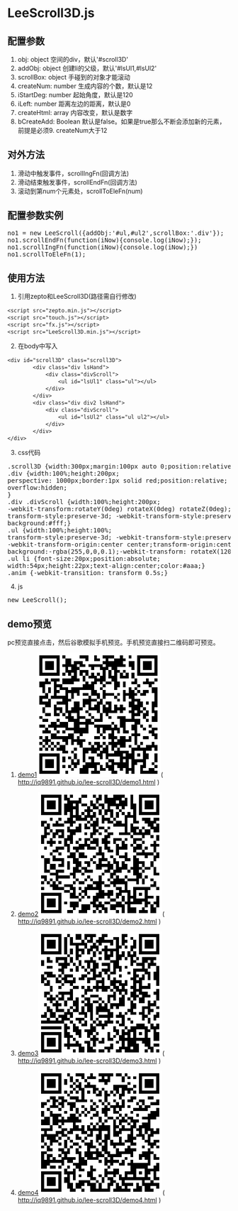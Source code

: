 # LeeScroll3D.js #

## 配置参数 ##
1. obj: object 空间的div，默认'#scroll3D'
2. addObj: object 创建li的父级，默认'#lsUl1,#lsUl2'
3. scrollBox: object 手碰到的对象才能滚动
4. createNum: number 生成内容的个数，默认是12
5. iStartDeg: number 起始角度，默认是120
6. iLeft: number 距离左边的距离，默认是0
7. createHtml: array 内容改变，默认是数字
8. bCreateAdd: Boolean 默认是false。如果是true那么不断会添加新的元素，前提是必须9. createNum大于12

## 对外方法 ##
1. 滑动中触发事件，scrollIngFn(回调方法)
2. 滑动结束触发事件，scrollEndFn(回调方法)
3. 滚动到第num个元素处，scrollToEleFn(num)

## 配置参数实例 ##
<pre>no1 = new LeeScroll({addObj:'#ul,#ul2',scrollBox:'.div'});
no1.scrollEndFn(function(iNow){console.log(iNow);});
no1.scrollIngFn(function(iNow){console.log(iNow);})
no1.scrollToEleFn(1);</pre>

## 使用方法 ##

1. 引用zepto和LeeScroll3D(路径需自行修改)
<pre><code>&lt;script src="zepto.min.js"&gt;&lt;/script&gt;
&lt;script src="touch.js"&gt;&lt;/script&gt;
&lt;script src="fx.js"&gt;&lt;/script&gt;
&lt;script src="LeeScroll3D.min.js"&gt;&lt;/script&gt;</code></pre>
2. 在body中写入
<pre><code>&lt;div id="scroll3D" class="scroll3D"&gt;
		&lt;div class="div lsHand"&gt;
			&lt;div class="divScroll"&gt;
				&lt;ul id="lsUl1" class="ul"&gt;&lt;/ul&gt;
			&lt;/div&gt;
		&lt;/div&gt;
		&lt;div class="div div2 lsHand"&gt;
			&lt;div class="divScroll"&gt;
				&lt;ul id="lsUl2" class="ul ul2"&gt;&lt;/ul&gt;
			&lt;/div&gt;
		&lt;/div&gt;
&lt;/div&gt;</code></pre>
3. css代码
<pre>.scroll3D {width:300px;margin:100px auto 0;position:relative;}
.div {width:100%;height:200px;
perspective: 1000px;border:1px solid red;position:relative;
overflow:hidden;
}
.div .divScroll {width:100%;height:200px;
-webkit-transform:rotateY(0deg) rotateX(0deg) rotateZ(0deg);
transform-style:preserve-3d; -webkit-transform-style:preserve-3d;
background:#fff;}
.ul {width:100%;height:100%;
transform-style:preserve-3d; -webkit-transform-style:preserve-3d;
-webkit-transform-origin:center center;transform-origin:center center;
background:-rgba(255,0,0,0.1);-webkit-transform: rotateX(120deg);}
.ul li {font-size:20px;position:absolute;
width:54px;height:22px;text-align:center;color:#aaa;}
.anim {-webkit-transition: transform 0.5s;}</pre>
4. js 
<pre>new LeeScroll();</pre>

## demo预览 ##

pc预览直接点击，然后谷歌模拟手机预览。手机预览直接扫二维码即可预览。

1. [demo1]( http://iq9891.github.io/lee-scroll3D/demo1.html )![demo1](codeDemo1.png)( http://iq9891.github.io/lee-scroll3D/demo1.html )

2. [demo2]( http://iq9891.github.io/lee-scroll3D/demo2.html )![demo2](codeDemo2.png)( http://iq9891.github.io/lee-scroll3D/demo2.html )

3. [demo3]( http://iq9891.github.io/lee-scroll3D/demo3.html )![demo3](codeDemo3.png)( http://iq9891.github.io/lee-scroll3D/demo3.html )

4. [demo4]( http://iq9891.github.io/lee-scroll3D/demo4.html )![demo4](codeDemo4.png)( http://iq9891.github.io/lee-scroll3D/demo4.html )
